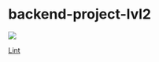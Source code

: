# backend-project-lvl2
<a href="https://codeclimate.com/github/KirilDz/backend-project-lvl2/maintainability"><img src="https://api.codeclimate.com/v1/badges/96076a8e248fa718f62f/maintainability" /></a>

[Lint](https://github.com/KirilDz/backend-project-lvl2/.github/workflows/lint.yml/badge.svg)
